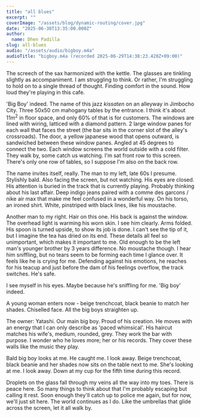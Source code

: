 ```yaml
---
title: "all blues"
excerpt: ""
coverImage: "/assets/blog/dynamic-routing/cover.jpg"
date: "2025-06-30T13:35:00.000Z"
author:
  name: Dhen Padilla
slug: all-blues
audio: "/assets/audio/bigboy.m4a"
audioTitle: "bigboy.m4a (recorded 2025-06-29T14:38:23.420Z+09:00)"
---
```


The screech of the sax harmonized with the kettle. The glasses are tinkling slightly as accompaniment. I am struggling to think. Or rather, I'm struggling to hold on to a single thread of thought. Finding comfort in the sound. How loud they're playing in this cafe. 

'Big Boy' indeed. The name of this jazz _kissaten_ on an alleyway in Jimbocho City. Three 50x50 cm mahogany tables by the entrance. I think it's about 11m<sup>2</sup> in floor space, and only 60% of that is for customers.
The windows are lined with wiring, latticed with a diamond pattern. 2 large window panes for each wall that faces the street (the bar sits in the corner slot of the alley's crossroads). The door, a yellow japanese wood that opens outward, is sandwiched between these window panes. Angled at 45 degrees to connect the two. Each window screens the world outside with a cold filter. They walk by, some catch us watching. I'm sat front row to this screen. There's only one row of tables, so I suppose I'm also on the back row.

The name invites itself, really. The man to my left, late 60s I presume. Stylishly bald. Also facing the screen, but not watching. His eyes are closed. His attention is buried in the track that is currently playing. Probably thinking about his last affair. Deep indigo jeans paired with a comme des garcons / nike air max that make me feel confused in a wonderful way. On his torso, an ironed shirt. White, pinstriped with black lines, like his moustache.

Another man to my right. Hair on this one. His back is against the window. The overhead light is warming his worn skin. I see him clearly. Arms folded. His spoon is turned upside, to show its job is done. I can't see the tip of it, but I imagine the tea has dried on its end. These details all feel so unimportant, which makes it important to me.
Old enough to be the left man's younger brother by 3 years difference. No moustache though. 
I hear him sniffling, but no tears seem to be forming each time I glance over. It feels like he is crying for me.
Defending against his emotions, he reaches for his teacup and just before the dam of his feelings overflow, the track switches. He's safe.

I see myself in his eyes. Maybe because he's sniffling for me. 'Big boy' indeed.

A young woman enters now - beige trenchcoat, black beanie to match her shades. Chiselled face. All the big boys straighten up.

The owner: Yatashi. Our main big boy. Proud of his creation. He moves with an energy that I can only describe as 'paced whimsical'. His haircut matches his wife's, medium, rounded, grey. They work the bar with purpose. I wonder who he loves more; her or his records. They cover these walls like the music they play.

Bald big boy looks at me. He caught me. I look away.
Beige trenchcoat, black beanie and her shades now sits on the table next to me. She's looking at me. I look away.
Down at my cup for the fifth time during this record.

Droplets on the glass fall through my veins all the way into my toes. There is peace here. 
So many things to think about that I'm probably escaping but calling it rest. Soon enough they'll catch up to police me again, but for now, we'll just sit here. The world continues as I do. Like the umbrellas that glide across the screen, let it all walk by.

